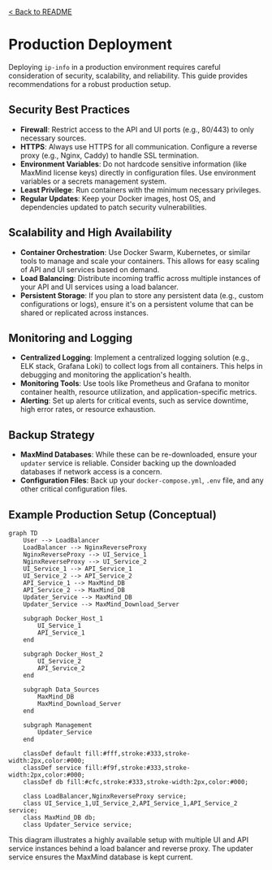 [< Back to README](../README.md)

# Production Deployment

Deploying `ip-info` in a production environment requires careful consideration of security, scalability, and reliability. This guide provides recommendations for a robust production setup.

## Security Best Practices

*   **Firewall**: Restrict access to the API and UI ports (e.g., 80/443) to only necessary sources.
*   **HTTPS**: Always use HTTPS for all communication. Configure a reverse proxy (e.g., Nginx, Caddy) to handle SSL termination.
*   **Environment Variables**: Do not hardcode sensitive information (like MaxMind license keys) directly in configuration files. Use environment variables or a secrets management system.
*   **Least Privilege**: Run containers with the minimum necessary privileges.
*   **Regular Updates**: Keep your Docker images, host OS, and dependencies updated to patch security vulnerabilities.

## Scalability and High Availability

*   **Container Orchestration**: Use Docker Swarm, Kubernetes, or similar tools to manage and scale your containers. This allows for easy scaling of API and UI services based on demand.
*   **Load Balancing**: Distribute incoming traffic across multiple instances of your API and UI services using a load balancer.
*   **Persistent Storage**: If you plan to store any persistent data (e.g., custom configurations or logs), ensure it's on a persistent volume that can be shared or replicated across instances.

## Monitoring and Logging

*   **Centralized Logging**: Implement a centralized logging solution (e.g., ELK stack, Grafana Loki) to collect logs from all containers. This helps in debugging and monitoring the application's health.
*   **Monitoring Tools**: Use tools like Prometheus and Grafana to monitor container health, resource utilization, and application-specific metrics.
*   **Alerting**: Set up alerts for critical events, such as service downtime, high error rates, or resource exhaustion.

## Backup Strategy

*   **MaxMind Databases**: While these can be re-downloaded, ensure your `updater` service is reliable. Consider backing up the downloaded databases if network access is a concern.
*   **Configuration Files**: Back up your `docker-compose.yml`, `.env` file, and any other critical configuration files.

## Example Production Setup (Conceptual)

```mermaid
graph TD
    User --> LoadBalancer
    LoadBalancer --> NginxReverseProxy
    NginxReverseProxy --> UI_Service_1
    NginxReverseProxy --> UI_Service_2
    UI_Service_1 --> API_Service_1
    UI_Service_2 --> API_Service_2
    API_Service_1 --> MaxMind_DB
    API_Service_2 --> MaxMind_DB
    Updater_Service --> MaxMind_DB
    Updater_Service --> MaxMind_Download_Server

    subgraph Docker_Host_1
        UI_Service_1
        API_Service_1
    end

    subgraph Docker_Host_2
        UI_Service_2
        API_Service_2
    end

    subgraph Data_Sources
        MaxMind_DB
        MaxMind_Download_Server
    end

    subgraph Management
        Updater_Service
    end

    classDef default fill:#fff,stroke:#333,stroke-width:2px,color:#000;
    classDef service fill:#f9f,stroke:#333,stroke-width:2px,color:#000;
    classDef db fill:#cfc,stroke:#333,stroke-width:2px,color:#000;

    class LoadBalancer,NginxReverseProxy service;
    class UI_Service_1,UI_Service_2,API_Service_1,API_Service_2 service;
    class MaxMind_DB db;
    class Updater_Service service;
```

This diagram illustrates a highly available setup with multiple UI and API service instances behind a load balancer and reverse proxy. The updater service ensures the MaxMind database is kept current.